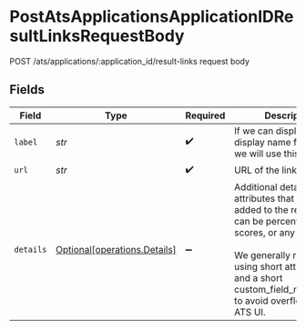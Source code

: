 # PostAtsApplicationsApplicationIDResultLinksRequestBody

POST /ats/applications/:application_id/result-links request body


## Fields

| Field                                                                                                                                                                                                                                       | Type                                                                                                                                                                                                                                        | Required                                                                                                                                                                                                                                    | Description                                                                                                                                                                                                                                 |
| ------------------------------------------------------------------------------------------------------------------------------------------------------------------------------------------------------------------------------------------- | ------------------------------------------------------------------------------------------------------------------------------------------------------------------------------------------------------------------------------------------- | ------------------------------------------------------------------------------------------------------------------------------------------------------------------------------------------------------------------------------------------- | ------------------------------------------------------------------------------------------------------------------------------------------------------------------------------------------------------------------------------------------- |
| `label`                                                                                                                                                                                                                                     | *str*                                                                                                                                                                                                                                       | :heavy_check_mark:                                                                                                                                                                                                                          | If we can display a display name for the link, we will use this label.                                                                                                                                                                      |
| `url`                                                                                                                                                                                                                                       | *str*                                                                                                                                                                                                                                       | :heavy_check_mark:                                                                                                                                                                                                                          | URL of the link.                                                                                                                                                                                                                            |
| `details`                                                                                                                                                                                                                                   | [Optional[operations.Details]](../../models/operations/details.md)                                                                                                                                                                          | :heavy_minus_sign:                                                                                                                                                                                                                          | Additional details with attributes that will be added to the result. This can be percentages, scores, or any text.<br/><br/>We generally recommend using short attribute keys and a short custom_field_name_prefix to avoid overflowing the ATS UI. |